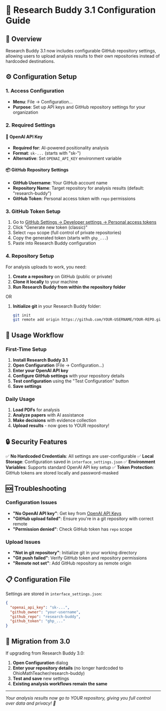 # 🔧 Research Buddy 3.1 Configuration Guide

## 🎯 Overview

Research Buddy 3.1 now includes configurable GitHub repository settings, allowing users to upload analysis results to their own repositories instead of hardcoded destinations.

## ⚙️ Configuration Setup

### 1. Access Configuration
- **Menu**: File → Configuration...
- **Purpose**: Set up API keys and GitHub repository settings for your organization

### 2. Required Settings

#### 🔑 OpenAI API Key
- **Required for**: AI-powered positionality analysis
- **Format**: `sk-...` (starts with "sk-")
- **Alternative**: Set `OPENAI_API_KEY` environment variable

#### 📦 GitHub Repository Settings
- **GitHub Username**: Your GitHub account name
- **Repository Name**: Target repository for analysis results (default: "research-buddy")
- **GitHub Token**: Personal access token with `repo` permissions

### 3. GitHub Token Setup

1. Go to [GitHub Settings → Developer settings → Personal access tokens](https://github.com/settings/tokens)
2. Click "Generate new token (classic)"
3. Select `repo` scope (full control of private repositories)
4. Copy the generated token (starts with `ghp_...`)
5. Paste into Research Buddy configuration

### 4. Repository Setup

For analysis uploads to work, you need:

1. **Create a repository** on GitHub (public or private)
2. **Clone it locally** to your machine
3. **Run Research Buddy from within the repository folder**

OR

1. **Initialize git** in your Research Buddy folder:
   ```bash
   git init
   git remote add origin https://github.com/YOUR-USERNAME/YOUR-REPO.git
   ```

## 🚀 Usage Workflow

### First-Time Setup
1. **Install Research Buddy 3.1**
2. **Open Configuration** (File → Configuration...)
3. **Enter your OpenAI API key**
4. **Configure GitHub settings** with your repository details
5. **Test configuration** using the "Test Configuration" button
6. **Save settings**

### Daily Usage
1. **Load PDFs** for analysis
2. **Analyze papers** with AI assistance
3. **Make decisions** with evidence collection
4. **Upload results** - now goes to YOUR repository!

## 🔒 Security Features

✅ **No Hardcoded Credentials**: All settings are user-configurable
✅ **Local Storage**: Configuration saved in `interface_settings.json`
✅ **Environment Variables**: Supports standard OpenAI API key setup
✅ **Token Protection**: GitHub tokens are stored locally and password-masked

## 🆘 Troubleshooting

### Configuration Issues
- **"No OpenAI API key"**: Get key from [OpenAI API Keys](https://platform.openai.com/api-keys)
- **"GitHub upload failed"**: Ensure you're in a git repository with correct remote
- **"Permission denied"**: Check GitHub token has `repo` scope

### Upload Issues
- **"Not in git repository"**: Initialize git in your working directory
- **"Git push failed"**: Verify GitHub token and repository permissions
- **"Remote not set"**: Add GitHub repository as remote origin

## 📋 Configuration File

Settings are stored in `interface_settings.json`:

```json
{
  "openai_api_key": "sk-...",
  "github_owner": "your-username",
  "github_repo": "research-buddy",
  "github_token": "ghp_..."
}
```

## 🔄 Migration from 3.0

If upgrading from Research Buddy 3.0:

1. **Open Configuration** dialog
2. **Enter your repository details** (no longer hardcoded to OhioMathTeacher/research-buddy)
3. **Test and save** new settings
4. **Existing analysis workflows remain the same**

---

*Your analysis results now go to YOUR repository, giving you full control over data and privacy! 🎉*